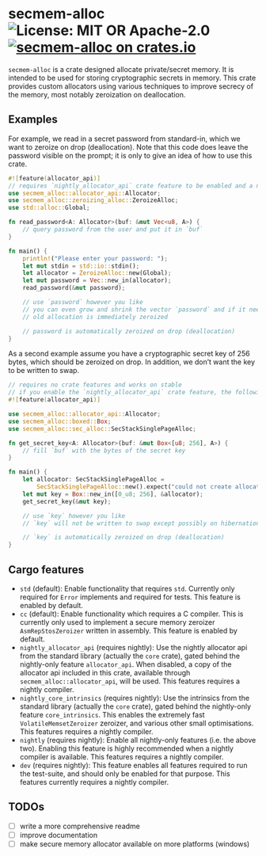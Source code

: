 # secmem-alloc ![License: MIT OR Apache-2.0](https://img.shields.io/badge/license-MIT%20OR%20Apache--2.0-blue) [![secmem-alloc on crates.io](https://img.shields.io/crates/v/secmem-alloc)](https://crates.io/crates/secmem-alloc)

`secmem-alloc` is a crate designed allocate private/secret memory. It is intended to be used for storing cryptographic secrets in memory. This crate provides custom allocators using various techniques to improve secrecy of the memory, most notably zeroization on deallocation.


## Examples

For example, we read in a secret password from standard-in, which we want to zeroize on drop (deallocation). Note that this code does leave the password visible on the prompt; it is only to give an idea of how to use this crate.


```rust
#![feature(allocator_api)]
// requires `nightly_allocator_api` crate feature to be enabled and a nightly compiler
use secmem_alloc::allocator_api::Allocator;
use secmem_alloc::zeroizing_alloc::ZeroizeAlloc;
use std::alloc::Global;

fn read_password<A: Allocator>(buf: &mut Vec<u8, A>) {
    // query password from the user and put it in `buf`
}

fn main() {
    println!("Please enter your password: ");
    let mut stdin = std::io::stdin();
    let allocator = ZeroizeAlloc::new(Global);
    let mut password = Vec::new_in(allocator);
    read_password(&mut password);

    // use `password` however you like
    // you can even grow and shrink the vector `password` and if it needs to be reallocated, the
    // old allocation is immediately zeroized

    // password is automatically zeroized on drop (deallocation)
}
```

As a second example assume you have a cryptographic secret key of 256 bytes, which should be zeroized on drop. In addition, we don’t want the key to be written to swap.


```rust
// requires no crate features and works on stable
// if you enable the `nightly_allocator_api` crate feature, the following line is necessary
#![feature(allocator_api)]

use secmem_alloc::allocator_api::Allocator;
use secmem_alloc::boxed::Box;
use secmem_alloc::sec_alloc::SecStackSinglePageAlloc;

fn get_secret_key<A: Allocator>(buf: &mut Box<[u8; 256], A>) {
    // fill `buf` with the bytes of the secret key
}

fn main() {
    let allocator: SecStackSinglePageAlloc =
        SecStackSinglePageAlloc::new().expect("could not create allocator");
    let mut key = Box::new_in([0_u8; 256], &allocator);
    get_secret_key(&mut key);

    // use `key` however you like
    // `key` will not be written to swap except possibly on hibernation

    // `key` is automatically zeroized on drop (deallocation)
}
```


## Cargo features

 - `std` (default): Enable functionality that requires `std`. Currently only required for `Error` implements and required for tests. This feature is enabled by default.
 - `cc` (default): Enable functionality which requires a C compiler. This is currently only used to implement a secure memory zeroizer `AsmRepStosZeroizer` written in assembly. This feature is enabled by default.
 - `nightly_allocator_api` (requires nightly): Use the nightly allocator api from the standard library (actually the `core` crate), gated behind the nightly-only feature `allocator_api`. When disabled, a copy of the allocator api included in this crate, available through `secmem_alloc::allocator_api`, will be used. This features requires a nightly compiler.
 - `nightly_core_intrinsics` (requires nightly): Use the intrinsics from the standard library (actually the `core` crate), gated behind the nightly-only feature `core_intrinsics`. This enables the extremely fast `VolatileMemsetZeroizer` zeroizer, and various other small optimisations. This features requires a nightly compiler.
 - `nightly` (requires nightly): Enable all nightly-only features (i.e. the above two). Enabling this feature is highly recommended when a nightly compiler is available. This features requires a nightly compiler.
 - `dev` (requires nightly): This feature enables all features required to run the test-suite, and should only be enabled for that purpose. This features currently requires a nightly compiler.


## TODOs
 - [ ] write a more comprehensive readme
 - [ ] improve documentation
 - [ ] make secure memory allocator available on more platforms (windows)
